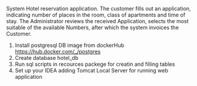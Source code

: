 System Hotel reservation application. 
The customer fills out an application, indicating number of places in the room, class of apartments and time of stay.
The Administrator reviews the received Application, selects the most suitable of the available Numbers,
after which the system invoices the Customer.

1. Install postgresql DB image from dockerHub https://hub.docker.com/_/postgres
2. Create database hotel_db
3. Run sql scripts in recources packege for creatin and filling tables
4. Set up your IDEA adding Tomcat Local Server for running web application
